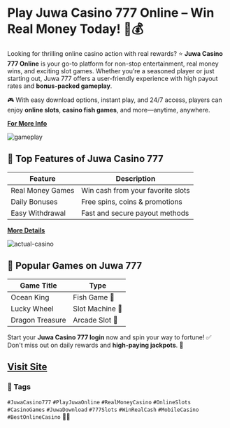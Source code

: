# **Play Juwa Casino 777 Online – Win Real Money Today! 🎰💰**

Looking for thrilling online casino action with real rewards? ⭐ **Juwa Casino 777 Online** is your go-to platform for non-stop entertainment, real money wins, and exciting slot games. Whether you’re a seasoned player or just starting out, Juwa 777 offers a user-friendly experience with high payout rates and **bonus-packed gameplay**.

🎮 With easy download options, instant play, and 24/7 access, players can enjoy **online slots**, **casino fish games**, and more—anytime, anywhere.

[**For More Info**](https://tinyurl.com/33sathw3)

![gameplay](https://github.com/user-attachments/assets/24e3d5a3-1e86-430d-abc8-f480176c3168)

## 🎁 Top Features of Juwa Casino 777

| Feature             | Description                         |
|---------------------|-------------------------------------|
| Real Money Games    | Win cash from your favorite slots   |
| Daily Bonuses       | Free spins, coins & promotions      |
| Easy Withdrawal     | Fast and secure payout methods      |

[**More Details**](https://tinyurl.com/uycshsmp)

![actual-casino](https://github.com/user-attachments/assets/84661f4c-1da8-42ee-bcbe-2b075ac2588b)

## 🎲 Popular Games on Juwa 777

| Game Title        | Type             |
|------------------|------------------|
| Ocean King       | Fish Game 🎣     |
| Lucky Wheel      | Slot Machine 🎡   |
| Dragon Treasure  | Arcade Slot 🐉    |

Start your **Juwa Casino 777 login** now and spin your way to fortune! ✅ Don't miss out on daily rewards and **high-paying jackpots**. 💸

[Visit Site](https://tinyurl.com/2p644kkh)
---

### 🔖 Tags  
`#JuwaCasino777` `#PlayJuwaOnline` `#RealMoneyCasino` `#OnlineSlots` `#CasinoGames` `#JuwaDownload` `#777Slots` `#WinRealCash` `#MobileCasino` `#BestOnlineCasino` 🎲🎉
